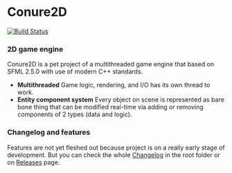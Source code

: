 # Conure2D
[![Build Status](https://travis-ci.com/Vismar/Conure2D.svg?branch=master)](https://travis-ci.com/Vismar/Conure2D)

### 2D game engine
Conure2D is a pet project of a multithreaded game engine that based on SFML 2.5.0 with use of modern C++ standards.

* **Multithreaded**
  Game logic, rendering, and I/O has its own thread to work.
* **Entity component system**
  Every object on scene is represented as bare bone thing that can be modified real-time via adding or removing components of 2 types (data and logic).

### Changelog and features
Features are not yet fleshed out because project is on a really early stage of development. But you can check the whole [Changelog] in the root folder or on [Releases] page.

[Releases]: https://github.com/Vismar/Conure2D/releases
[Changelog]: https://github.com/Vismar/Conure2D/blob/master/CHANGELOG.md